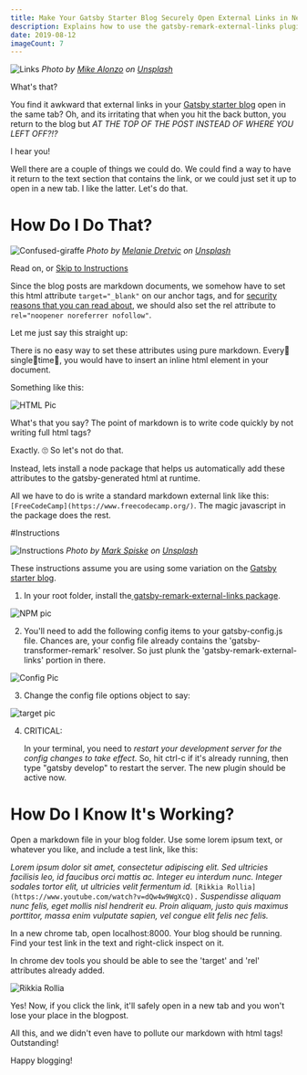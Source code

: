 ```yaml
---
title: Make Your Gatsby Starter Blog Securely Open External Links in New Tabs
description: Explains how to use the gatsby-remark-external-links plugin...
date: 2019-08-12
imageCount: 7
---
```


![Links](./mike-alonzo-Xe7za0JtTeM-unsplash.jpg)
_Photo by [Mike Alonzo][1] on [Unsplash][2]_

What's that?

You find it awkward that external links in your [Gatsby starter blog](https://www.gatsbyjs.org/starters/gatsbyjs/gatsby-starter-blog/) open in the same tab? Oh, and its irritating that when you hit the back button, you return to the blog but _AT THE TOP OF THE POST INSTEAD OF WHERE YOU LEFT OFF?!?_

I hear you!

Well there are a couple of things we could do. We could find a way to have it return to the text section that contains the link, or we could just set it up to open in a new tab. I like the latter. Let's do that.

# How Do I Do That?

![Confused-giraffe](./melanie-dretvic-uq1pGPS0910-unsplash.jpg)
_Photo by [Melanie Dretvic][3] on [Unsplash][2]_

Read on, or [Skip to Instructions](#instructions)

Since the blog posts are markdown documents, we somehow have to set this html attribute `target="_blank"` on our anchor tags, and for [security reasons that you can read about](https://www.jitbit.com/alexblog/256-targetblank---the-most-underestimated-vulnerability-ever/), we should also set the rel attribute to `rel="noopener noreferrer nofollow"`.

Let me just say this straight up:

There is no easy way to set these attributes using pure markdown. Every👏single👏time👏, you would have to insert an inline html element in your document.

Something like this:

![HTML Pic](./html-pic3.JPG)

What's that you say? The point of markdown is to write code quickly by not writing full html tags?

Exactly. 🙄 So let's not do that.

Instead, lets install a node package that helps us automatically add these attributes to the gatsby-generated html at runtime.

All we have to do is write a standard markdown external link like this: `[FreeCodeCamp](https://www.freecodecamp.org/)`. The magic javascript in the package does the rest.

#<a name="instructions"></a>Instructions

![Instructions](./instructions.jpg)
_Photo by [Mark Spiske][4] on [Unsplash][2]_

These instructions assume you are using some variation on the [Gatsby starter blog](https://www.gatsbyjs.org/starters/gatsbyjs/gatsby-starter-blog/).

1. In your root folder, install the[ gatsby-remark-external-links package](https://www.npmjs.com/package/gatsby-remark-external-links).

![NPM pic](./npm-pic.JPG)

2. You'll need to add the following config items to your gatsby-config.js file. Chances are, your config file already contains the 'gatsby-transformer-remark' resolver. So just plunk the 'gatsby-remark-external-links' portion in there.

![Config Pic](./config-pic.JPG)

3. Change the config file options object to say:

![target pic](./target-pic2.JPG)

4.  CRITICAL:

    In your terminal, you need to _restart your development server for the config changes to take effect._ So, hit ctrl-c if it's already running, then type "gatsby develop" to restart the server. The new plugin should be active now.

# How Do I Know It's Working?

Open a markdown file in your blog folder. Use some lorem ipsum text, or whatever you like, and include a test link, like this:

_Lorem ipsum dolor sit amet, consectetur adipiscing elit. Sed ultricies facilisis leo, id faucibus orci mattis ac. Integer eu interdum nunc. Integer sodales tortor elit, ut ultricies velit fermentum id._ `[Rikkia Rollia](https://www.youtube.com/watch?v=dQw4w9WgXcQ).` _Suspendisse aliquam nunc felis, eget mollis nisl hendrerit eu. Proin aliquam, justo quis maximus porttitor, massa enim vulputate sapien, vel congue elit felis nec felis._

In a new chrome tab, open localhost:8000. Your blog should be running. Find your test link in the text and right-click inspect on it.

In chrome dev tools you should be able to see the 'target' and 'rel' attributes already added.

![Rikkia Rollia](./rick-roll.JPG)

Yes! Now, if you click the link, it'll safely open in a new tab and you won't lose your place in the blogpost.

All this, and we didn't even have to pollute our markdown with html tags! Outstanding!

Happy blogging!

[1]: https://unsplash.com/@mikezo?utm_source=unsplash&utm_medium=referral&utm_content=creditCopyText
[2]: https://unsplash.com/?utm_source=medium&utm_medium=referral
[3]: https://unsplash.com/@designwilde?utm_source=unsplash&utm_medium=referral&utm_content=creditCopyText
[4]: https://unsplash.com/@markusspiske?utm_source=unsplash&utm_medium=referral&utm_content=creditCopyText
